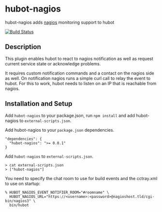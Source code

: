 
# hubot-nagios

hubot-nagios adds [nagios](http://www.nagios.org/) monitoring support to hubot

[![Build Status](https://travis-ci.org/fbernitt/hubot-nagios.png?branch=master)](https://travis-ci.org/fbernitt/hubot-nagios)

## Description

This plugin enables hubot to react to nagios notification as well as request current service state or acknowledge problems.

It requires custom notification commands and a contact on the nagios side as well. On notification nagios runs a simple curl
call to relay the event to hubot. For this to work, hubot needs to listen on an IP that is reachable from nagios.

## Installation and Setup

Add `hubot-nagios` to your package.json, run `npm install` and add hubot-nagios to `external-scripts.json`.

Add hubot-nagios to your `package.json` dependencies.

```
"dependencies": {
  "hubot-nagios": ">= 0.0.1"
}
```

Add `hubot-nagios` to `external-scripts.json`.

```
> cat external-scripts.json
> ["hubot-nagios"]
```

You need to specify the chat room to use for build events and the cctray.xml to use on startup:

    % HUBOT_NAGIOS_EVENT_NOTIFIER_ROOM="#roomname" \
      HUBOT_NAGIOS_URL="https://<username>:<password>@nagioshost.tld/cgi-bin/nagios3" \
      bin/hubot

